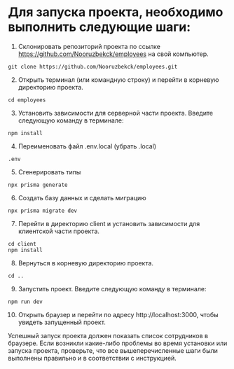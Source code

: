# Для запуска проекта, необходимо выполнить следующие шаги:

1. Склонировать репозиторий проекта по ссылке https://github.com/Nooruzbekck/employees на свой компьютер.

```
git clone https://github.com/Nooruzbekck/employees.git
```

2. Открыть терминал (или командную строку) и перейти в корневую директорию проекта.

```
cd employees
```

3. Установить зависимости для серверной части проекта. Введите следующую команду в терминале:

```
npm install
```

4. Переименовать файл .env.local (убрать .local)

```
.env
```

5. Сгенерировать типы

```
npx prisma generate
```

6. Создать базу данных и сделать миграцию

```
npx prisma migrate dev
```

7. Перейти в директорию client и установить зависимости для клиентской части проекта.

```
cd client
npm install
```

8. Вернуться в корневую директорию проекта.

```
cd ..
```

9. Запустить проект. Введите следующую команду в терминале:

```
npm run dev
```

10. Открыть браузер и перейти по адресу http://localhost:3000, чтобы увидеть запущенный проект.

Успешный запуск проекта должен показать список сотрудников в браузере. Если возникли какие-либо проблемы во время установки или запуска проекта, проверьте, что все вышеперечисленные шаги были выполнены правильно и в соответствии с инструкцией.
